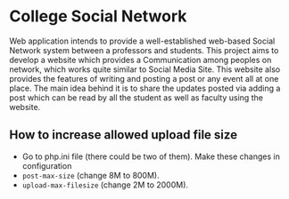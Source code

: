 # College Social Network

Web application intends to provide a well-established web-based Social
Network system between a professors and students. This project aims to
develop a website which provides a Communication among peoples on
network, which works quite similar to Social Media Site. This website also
provides the features of writing and posting a post or any event all at one
place. The main idea behind it is to share the updates posted via adding a 
post which can be read by all the student as well as faculty
using the website.

## How to increase allowed upload file size
- Go to php.ini file (there could be two of them). Make these changes in configuration
- `post-max-size` (change 8M to 800M).
- `upload-max-filesize` (change 2M to 2000M).
